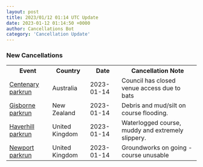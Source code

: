 ```yaml
---
layout: post
title: 2023/01/12 01:14 UTC Update
date: 2023-01-12 01:14:50 +0000
author: Cancellations Bot
category: 'Cancellation Update'
---
```


<h3>New Cancellations</h3>
<div class='hscrollable'>
<table style='width: 100%'>
    <tr>
        <th>Event</th>
        <th>Country</th>
        <th>Date</th>
        <th>Cancellation Note</th>
    </tr>
    <tr>
        <td><a href="https://www.parkrun.com.au/centenary">Centenary parkrun</a></td>
        <td>Australia</td>
        <td>2023-01-14</td>
        <td>Council has closed venue access due to bats</td>
    </tr>
    <tr>
        <td><a href="https://www.parkrun.co.nz/gisborne">Gisborne parkrun</a></td>
        <td>New Zealand</td>
        <td>2023-01-14</td>
        <td>Debris and mud/silt on course flooding.</td>
    </tr>
    <tr>
        <td><a href="https://www.parkrun.org.uk/haverhill">Haverhill parkrun</a></td>
        <td>United Kingdom</td>
        <td>2023-01-14</td>
        <td>Waterlogged course, muddy and extremely slippery.</td>
    </tr>
    <tr>
        <td><a href="https://www.parkrun.org.uk/newport">Newport parkrun</a></td>
        <td>United Kingdom</td>
        <td>2023-01-14</td>
        <td>Groundworks on going - course unusable</td>
    </tr>
</table>
</div>
